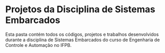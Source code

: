 # Projetos da Disciplina de Sistemas Embarcados

Esta pasta contém todos os códigos, projetos e trabalhos desenvolvidos durante a disciplina de Sistemas Embarcados do curso de Engenharia de Controle e Automação no IFPB.

